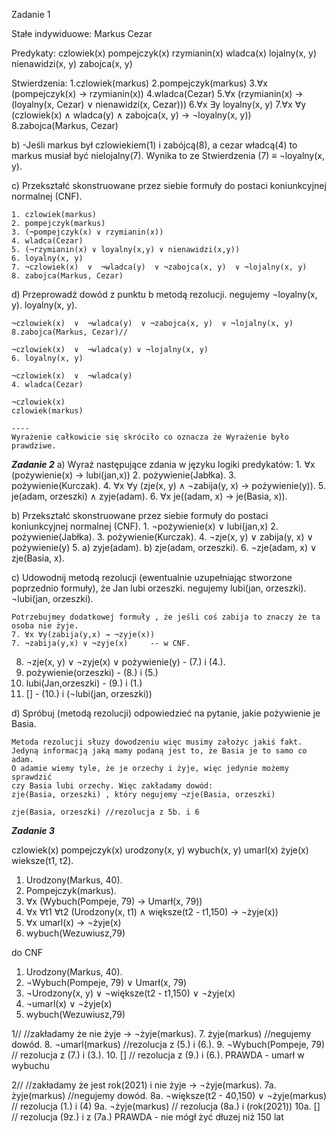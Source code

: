 Zadanie 1

Stałe indywiduowe:
    Markus
    Cezar

Predykaty:
    czlowiek(x)
    pompejczyk(x)
    rzymianin(x)
    wladca(x)
    lojalny(x, y)
    nienawidzi(x, y)
    zabojca(x, y)

Stwierdzenia:
    1.czlowiek(markus)
    2.pompejczyk(markus)
    3.∀x (pompejczyk(x) → rzymianin(x))
    4.wladca(Cezar)
    5.∀x (rzymianin(x) → (loyalny(x, Cezar) ∨ nienawidzi(x, Cezar)))
    6.∀x ∃y loyalny(x, y)
    7.∀x ∀y (czlowiek(x) ∧ wladca(y) ∧ zabojca(x, y) → ¬loyalny(x, y))
    8.zabojca(Markus, Cezar)


b) 
    -Jeśli markus był czlowiekiem(1) i zabójcą(8), a cezar władcą(4) to markus musiał być nielojalny(7).
    Wynika to ze Stwierdzenia (7) ≡ ¬loyalny(x, y).
    

c) Przekształć skonstruowane przez siebie formuły do postaci koniunkcyjnej
normalnej (CNF).

    1. czlowiek(markus)
    2. pompejczyk(markus)
    3. (¬pompejczyk(x) ∨ rzymianin(x))
    4. wladca(Cezar)
    5. (¬rzymianin(x) ∨ loyalny(x,y) ∨ nienawidzi(x,y))
    6. loyalny(x, y)
    7. ¬czlowiek(x)  ∨  ¬wladca(y)  ∨ ¬zabojca(x, y)  ∨ ¬lojalny(x, y)
    8. zabojca(Markus, Cezar)

d) Przeprowadź dowód z punktu b metodą rezolucji.
    negujemy ¬loyalny(x, y).
    loyalny(x, y).

    ¬czlowiek(x)  ∨  ¬wladca(y)  ∨ ¬zabojca(x, y)  ∨ ¬lojalny(x, y)
    8.zabojca(Markus, Cezar)//

    ¬czlowiek(x)  ∨  ¬wladca(y) ∨ ¬lojalny(x, y)
    6. loyalny(x, y)

    ¬czlowiek(x)  ∨  ¬wladca(y)
    4. wladca(Cezar)

    ¬czlowiek(x)
    czlowiek(markus)

    ----
    Wyrażenie całkowicie się skróciło co oznacza że Wyrażenie było prawdziwe.


***Zadanie 2***
a) Wyraź następujące zdania w języku logiki predykatów:
    1. ∀x (pożywienie(x)  → lubi(jan,x))
    2. pożywienie(Jabłka).
    3. pożywienie(Kurczak).
    4. ∀x ∀y (zje(x, y) ∧ ¬zabija(y, x) → pożywienie(y)).
    5. je(adam, orzeszki) ∧ zyje(adam).
    6. ∀x je((adam, x) → je(Basia, x)).

b) Przekształć skonstruowane przez siebie formuły do postaci koniunkcyjnej
normalnej (CNF).
    1. ¬pożywienie(x) ∨ lubi(jan,x)
    2. pożywienie(Jabłka).
    3. pożywienie(Kurczak).
    4. ¬zje(x, y) ∨ zabija(y, x) ∨ pożywienie(y)
    5.
        a) zyje(adam).
        b) zje(adam, orzeszki).
    6. ¬zje(adam, x) ∨ zje(Basia, x).

c) Udowodnij metodą rezolucji (ewentualnie uzupełniając stworzone poprzednio
formuły), że Jan lubi orzeszki.
    negujemy lubi(jan, orzeszki).
    ¬lubi(jan, orzeszki).

    Potrzebujmey dodatkowej formuły , że jeśli coś zabija to znaczy że ta osoba nie żyje.
    7. ∀x ∀y(zabija(y,x) → ¬zyje(x)) 
    7. ¬zabija(y,x) ∨ ¬zyje(x)     -- w CNF.

8. ¬zje(x, y) ∨ ¬zyje(x) ∨ pożywienie(y) - (7.) i (4.). 
9. pożywienie(orzeszki) - (8.) i (5.)      
10. lubi(Jan,orzeszki) - (9.) i (1.) 
11. [] - (10.) i (¬lubi(jan, orzeszki))


d) Spróbuj (metodą rezolucji) odpowiedzieć na pytanie, jakie pożywienie je Basia.
    
    Metoda rezolucji słuzy dowodzeniu więc musimy założyc jakiś fakt.
    Jedyną informacją jaką mamy podaną jest to, że Basia je to samo co adam.
    O adamie wiemy tyle, że je orzechy i żyje, więc jedynie możemy sprawdzić
    czy Basia lubi orzechy. Więc zakładamy dowód:
    zje(Basia, orzeszki) , który negujemy ¬zje(Basia, orzeszki)
 
    zje(Basia, orzeszki) //rezolucja z 5b. i 6



***Zadanie 3***

czlowiek(x)
pompejczyk(x)
urodzony(x, y)
wybuch(x, y)
umarl(x)
żyje(x)
wieksze(t1, t2).


1. Urodzony(Markus, 40).
2. Pompejczyk(markus).
3. ∀x (Wybuch(Pompeje, 79) → Umarł(x, 79))
4. ∀x ∀t1 ∀t2 (Urodzony(x, t1) ∧ większe(t2 - t1,150) → ¬żyje(x))
5. ∀x umarl(x) → ¬żyje(x)
6. wybuch(Wezuwiusz,79)


do CNF

1. Urodzony(Markus, 40).
3. ¬Wybuch(Pompeje, 79) ∨ Umarł(x, 79)
4. ¬Urodzony(x, y) ∨ ¬większe(t2 - t1,150) ∨ ¬żyje(x)
5. ¬umarl(x) ∨ ¬żyje(x)
6. wybuch(Wezuwiusz,79)

1//
//zakładamy że nie żyje  -> ¬żyje(markus).
7. żyje(markus) //negujemy dowód.
8. ¬umarl(markus)     //rezolucja z (5.) i (6.).
9. ¬Wybuch(Pompeje, 79)  // rezolucja z (7.) i (3.).
10. []   // rezolucja z (9.) i (6.).
PRAWDA - umarł w wybuchu


2//
//zakładamy że jest rok(2021) i nie żyje -> ¬żyje(markus).
7a. żyje(markus) //negujemy dowód.
8a. ¬większe(t2 - 40,150) ∨ ¬żyje(markus)   // rezolucja (1.) i (4)
9a. ¬żyje(markus)   // rezolucja (8a.) i (rok(2021))
10a.  []  // rezolucja (9z.) i z (7a.)
PRAWDA - nie mógł żyć dłuzej niż 150 lat
